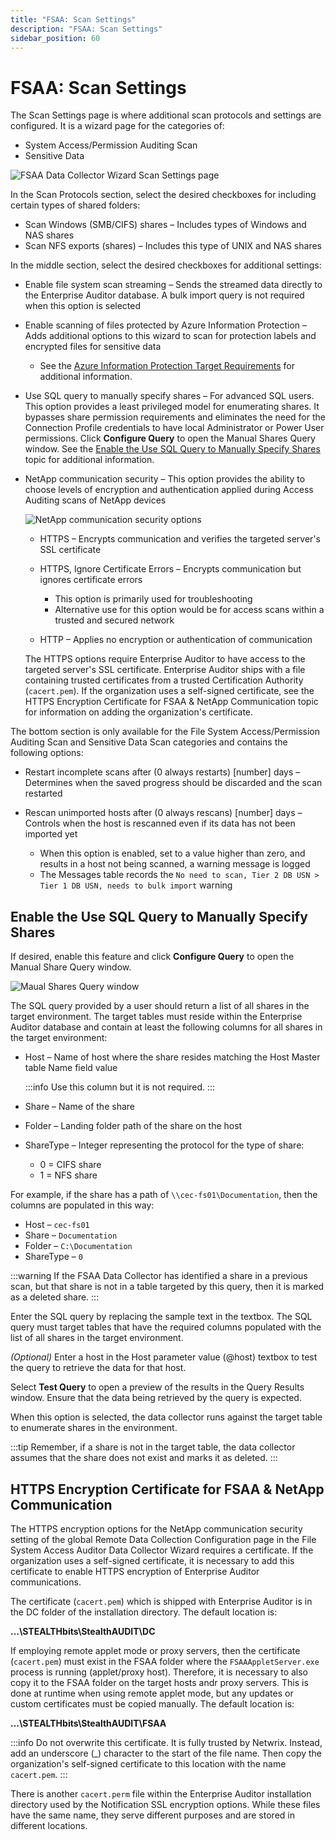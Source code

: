 ```yaml
---
title: "FSAA: Scan Settings"
description: "FSAA: Scan Settings"
sidebar_position: 60
---
```


# FSAA: Scan Settings

The Scan Settings page is where additional scan protocols and settings are configured. It is a
wizard page for the categories of:

- System Access/Permission Auditing Scan
- Sensitive Data

![FSAA Data Collector Wizard Scan Settings page](/img/product_docs/accessanalyzer/11.6/admin/datacollector/fsaa/scansettings_1.webp)

In the Scan Protocols section, select the desired checkboxes for including certain types of shared
folders:

- Scan Windows (SMB/CIFS) shares – Includes types of Windows and NAS shares
- Scan NFS exports (shares) – Includes this type of UNIX and NAS shares

In the middle section, select the desired checkboxes for additional settings:

- Enable file system scan streaming – Sends the streamed data directly to the Enterprise Auditor
  database. A bulk import query is not required when this option is selected
- Enable scanning of files protected by Azure Information Protection – Adds additional options to
  this wizard to scan for protection labels and encrypted files for sensitive data

    - See the
      [Azure Information Protection Target Requirements](/docs/accessanalyzer/11.6/requirements/filesystem/filesystems/azureinformationprotection.md)
      for additional information.

- Use SQL query to manually specify shares – For advanced SQL users. This option provides a least
  privileged model for enumerating shares. It bypasses share permission requirements and eliminates
  the need for the Connection Profile credentials to have local Administrator or Power User
  permissions. Click **Configure Query** to open the Manual Shares Query window. See the
  [Enable the Use SQL Query to Manually Specify Shares](#enable-the-use-sql-query-to-manually-specify-shares)
  topic for additional information.
- NetApp communication security – This option provides the ability to choose levels of encryption
  and authentication applied during Access Auditing scans of NetApp devices

    ![NetApp communication security options](/img/product_docs/accessanalyzer/11.6/admin/datacollector/fsaa/scansettingsnetapp.webp)

    - HTTPS – Encrypts communication and verifies the targeted server's SSL certificate
    - HTTPS, Ignore Certificate Errors – Encrypts communication but ignores certificate errors

        - This option is primarily used for troubleshooting
        - Alternative use for this option would be for access scans within a trusted and secured
          network

    - HTTP – Applies no encryption or authentication of communication

    The HTTPS options require Enterprise Auditor to have access to the targeted server's SSL
    certificate. Enterprise Auditor ships with a file containing trusted certificates from a trusted
    Certification Authority (`cacert.pem`). If the organization uses a self-signed certificate, see
    the HTTPS Encryption Certificate for FSAA & NetApp Communication topic for information on adding
    the organization's certificate.

The bottom section is only available for the File System Access/Permission Auditing Scan and
Sensitive Data Scan categories and contains the following options:

- Restart incomplete scans after (0 always restarts) [number] days – Determines when the saved
  progress should be discarded and the scan restarted
- Rescan unimported hosts after (0 always rescans) [number] days – Controls when the host is
  rescanned even if its data has not been imported yet

    - When this option is enabled, set to a value higher than zero, and results in a host not being
      scanned, a warning message is logged
    - The Messages table records the
      `No need to scan, Tier 2 DB USN > Tier 1 DB USN, needs to bulk import` warning

## Enable the Use SQL Query to Manually Specify Shares

If desired, enable this feature and click **Configure Query** to open the Manual Share Query window.

![Maual Shares Query window](/img/product_docs/accessanalyzer/11.6/admin/datacollector/fsaa/maualsharesquery.webp)

The SQL query provided by a user should return a list of all shares in the target environment. The
target tables must reside within the Enterprise Auditor database and contain at least the following
columns for all shares in the target environment:

- Host – Name of host where the share resides matching the Host Master table Name field value

    :::info
    Use this column but it is not required.
    :::


- Share – Name of the share
- Folder – Landing folder path of the share on the host
- ShareType – Integer representing the protocol for the type of share:

    - 0 = CIFS share
    - 1 = NFS share

For example, if the share has a path of `\\cec-fs01\Documentation`, then the columns are populated
in this way:

- Host – `cec-fs01`
- Share – `Documentation`
- Folder – `C:\Documentation`
- ShareType – `0`

:::warning
If the FSAA Data Collector has identified a share in a previous scan, but that share is
not in a table targeted by this query, then it is marked as a deleted share.
:::


Enter the SQL query by replacing the sample text in the textbox. The SQL query must target tables
that have the required columns populated with the list of all shares in the target environment.

_(Optional)_ Enter a host in the Host parameter value (@host) textbox to test the query to retrieve
the data for that host.

Select **Test Query** to open a preview of the results in the Query Results window. Ensure that the
data being retrieved by the query is expected.

When this option is selected, the data collector runs against the target table to enumerate shares
in the environment.

:::tip
Remember, if a share is not in the target table, the data collector assumes that the share does
not exist and marks it as deleted.
:::


## HTTPS Encryption Certificate for FSAA & NetApp Communication

The HTTPS encryption options for the NetApp communication security setting of the global Remote Data
Collection Configuration page in the File System Access Auditor Data Collector Wizard requires a
certificate. If the organization uses a self-signed certificate, it is necessary to add this
certificate to enable HTTPS encryption of Enterprise Auditor communications.

The certificate (`cacert.pem`) which is shipped with Enterprise Auditor is in the DC folder of the
installation directory. The default location is:

**…\STEALTHbits\StealthAUDIT\DC**

If employing remote applet mode or proxy servers, then the certificate (`cacert.pem`) must exist in
the FSAA folder where the `FSAAAppletServer.exe` process is running (applet/proxy host). Therefore,
it is necessary to also copy it to the FSAA folder on the target hosts andr proxy servers. This is
done at runtime when using remote applet mode, but any updates or custom certificates must be copied
manually. The default location is:

**…\STEALTHbits\StealthAUDIT\FSAA**

:::info
Do not overwrite this certificate. It is fully trusted by Netwrix. Instead, add
an underscore (_) character to the start of the file name. Then copy the organization's self-signed
certificate to this location with the name `cacert.pem`.
:::


There is another `cacert.perm` file within the Enterprise Auditor installation directory used by the
Notification SSL encryption options. While these files have the same name, they serve different
purposes and are stored in different locations.
